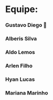 # Equipe:
### Gustavo Diego 👑
### Alberis Silva
### Aldo Lemos
### Arlen Filho
### Hyan Lucas
### Mariana Marinho
